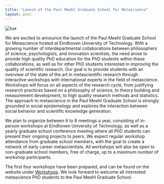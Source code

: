 ```yaml
---
title: "Launch of the Paul Meehl Graduate School for Metascience"
layout: post
---
```

![tue](https://images0.persgroep.net/rcs/BTf8ETE78C51u6YaN-a5A1KnPjI/diocontent/230207996/_fitwidth/694/?appId=21791a8992982cd8da851550a453bd7f&quality=0.8)


We are excited to announce the launch of the Paul Meehl Graduate School for Metascience hosted at Eindhoven University of Technology. With a growing number of interdepartmental collaborations between philosophers of science, psychologists, and innovation scientists, the need arose to provide high quality PhD education for the PhD students within these collaborations, as well as for other PhD students interested in improving the quality of scientific research. Our goal is to provide students with an overview of the state of the art in metascientific research through interactive workshops with international experts in the field of metascience. Workshops will focus on all aspects of the research cycle, from justifying research practices based on a philosophy of science, to theory building and measurement development, to high quality research methods and statistics. The approach to metascience in the Paul Meehl Graduate School is strongly grounded in social epistemology and explores the interaction between social behavior and scientific knowledge generation.
 
We plan to organize between 6 to 8 meetings a year, consisting of in-person workshops at Eindhoven University of Technology, as well as a yearly graduate school conference meeting where all PhD students can present their ongoing projects to peers. We expect regular workshop attendance from graduate school members, with the goal to create a network of early career metascientists. All workshops will also be open to non-graduate school members, free of charge, up to a maximum number of workshop participants.
 
The first four workshops have been prepared, and can be found on the website under [Workshops](workshops.md). We look forward to welcome all interested metascience PhD students to the Paul Meehl Graduate School.  
